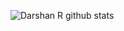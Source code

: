 
![Darshan R github stats](https://github-readme-stats.vercel.app/api?username=SeyeongPark&theme=nord&show_icons=true&count_private=true)
  
